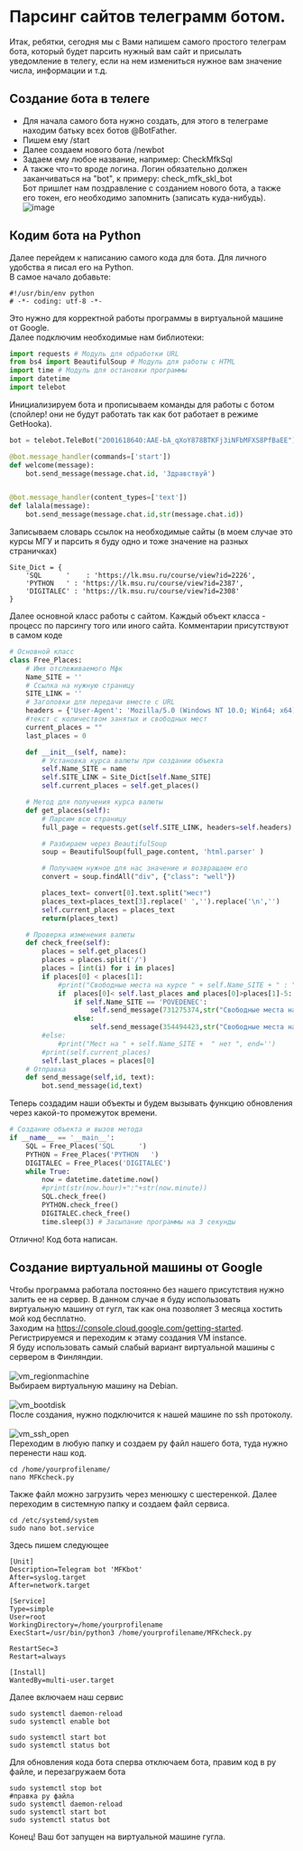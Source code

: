 # Парсинг сайтов телеграмм ботом.
Итак, ребятки, сегодня мы с Вами напишем самого простого телеграм бота, который будет парсить нужный вам сайт и присылать уведомление в телегу, если на нем измениться нужное вам значение числа, информации и т.д.
## Cоздание бота в телеге
- Для начала самого бота нужно создать, для этого в телеграме находим батьку всех ботов @BotFather.
- Пишем ему /start
- Далее создаем нового бота /newbot
- Задаем ему любое название, например: CheckMfkSql
- А также что=то вроде логина. Логин обязательно должен заканчиваться на "bot", к примеру: check_mfk_skl_bot <br />
Бот пришлет нам поздравление с созданием нового бота, а также его токен, его необходимо запомнить (записать куда-нибудь). <br />
![image](https://user-images.githubusercontent.com/66952748/137626951-c36cc3b6-f4d3-4248-b109-1a2419ce3a29.png)
## Кодим бота на Python
Далее перейдем к написанию самого кода для бота. Для личного удобства я писал его на Python. <br />
В самое начало добавьте:
```
#!/usr/bin/env python
# -*- coding: utf-8 -*-
```
Это нужно для корректной работы программы в виртуальной машине от Google. <br />
Далее подключим необходимые нам библиотеки:
```python
import requests # Модуль для обработки URL
from bs4 import BeautifulSoup # Модуль для работы с HTML
import time # Модуль для остановки программы
import datetime
import telebot
```
Инициализируем бота и прописываем команды для работы с ботом (спойлер! они не будут работать так как бот работает в режиме GetHooka).

```python
bot = telebot.TeleBot("2001618640:AAE-bA_qXoY878BTKFj3iNFbMFXS8PfBaEE")

@bot.message_handler(commands=['start'])
def welcome(message):
	bot.send_message(message.chat.id, 'Здравствуй')


@bot.message_handler(content_types=['text'])
def lalala(message):
	bot.send_message(message.chat.id,str(message.chat.id))
```
Записываем словарь ссылок на необходимые сайты (в моем случае это курсы МГУ и парсить я буду одно и тоже значение на разных страничках)
```
Site_Dict = {
    'SQL      '    : 'https://lk.msu.ru/course/view?id=2226',
    'PYTHON   ' : 'https://lk.msu.ru/course/view?id=2387',
	'DIGITALEC' : 'https://lk.msu.ru/course/view?id=2308'
}
```
Далее основной класс работы с сайтом. Каждый объект класса - процесс по парсингу того или иного сайта. Комментарии присутствуют в самом коде 
```python
# Основной класс
class Free_Places:
	# Имя отслеживаемого Мфк
	Name_SITE = ''
	# Ссылка на нужную страницу
	SITE_LINK = ''
	# Заголовки для передачи вместе с URL
	headers = {'User-Agent': 'Mozilla/5.0 (Windows NT 10.0; Win64; x64) AppleWebKit/537.36 (KHTML, like Gecko) Chrome/96.0.4660.2 Safari/537.36'}
	#текст с количеством занятых и свободных мест
	current_places = ""
	last_places = 0

	def __init__(self, name):
		# Установка курса валюты при создании объекта	
		self.Name_SITE = name
		self.SITE_LINK = Site_Dict[self.Name_SITE]
		self.current_places = self.get_places()

	# Метод для получения курса валюты
	def get_places(self):
		# Парсим всю страницу
		full_page = requests.get(self.SITE_LINK, headers=self.headers)

		# Разбираем через BeautifulSoup
		soup = BeautifulSoup(full_page.content, 'html.parser' )

		# Получаем нужное для нас значение и возвращаем его
		convert = soup.findAll("div", {"class": "well"})

		places_text= convert[0].text.split("мест")
		places_text=places_text[3].replace(' ','').replace('\n','')
		self.current_places = places_text
		return(places_text)

	# Проверка изменения валюты
	def check_free(self):
		places = self.get_places()
		places = places.split('/')
		places = [int(i) for i in places]
		if places[0] < places[1]:
			#print("Cвободные места на курсе " + self.Name_SITE + " : " + str(places[1] - places[0])+"	")
			if  places[0]< self.last_places and places[0]>places[1]-5:
				if self.Name_SITE == 'POVEDENEC':
					self.send_message(731275374,str("Cвободные места на курсе " + self.Name_SITE + " : " + str(places[1] - places[0])+"     "+ str(self.SITE_LINK)))
				else:
					self.send_message(354494423,str("Cвободные места на курсе " + self.Name_SITE + " : " + str(places[1] - places[0])+"	"+ str(self.SITE_LINK)))
		#else:
			#print("Мест на " + self.Name_SITE +  " нет	", end='')
		#print(self.current_places)
		self.last_places = places[0]
	# Отправка
	def send_message(self,id, text):
		bot.send_message(id,text)
```
Теперь создадим наши объекты и будем вызывать функцию обновления через какой-то промежуток времени.
```python
# Создание объекта и вызов метода
if __name__ == '__main__':
	SQL = Free_Places('SQL      ')
	PYTHON = Free_Places('PYTHON   ')
	DIGITALEC = Free_Places('DIGITALEC')
	while True:
		now = datetime.datetime.now()
		#print(str(now.hour)+":"+str(now.minute))
		SQL.check_free()
		PYTHON.check_free()
		DIGITALEC.check_free()
		time.sleep(3) # Засыпание программы на 3 секунды
```
Отлично! Код бота написан.
## Создание виртуальной машины от Google
Чтобы программа работала постоянно без нашего присутствия нужно залить ее на сервер. В данном случае я буду использовать виртуальную машину от гугл, так как она позволяет 3 месяца хостить мой код бесплатно. <br />
Заходим на https://console.cloud.google.com/getting-started. <br />
Регистрируемся и переходим к этаму создания VM instance.  <br />
Я буду использовать самый слабый вариант виртуальной машины с сервером в Финляндии.<br /><br />
![vm_regionmachine](https://user-images.githubusercontent.com/66952748/137626974-36819da9-b4a9-4215-aa97-7d966ad98977.png)<br />
Выбираем виртуальную машину на Debian.<br /><br />
![vm_bootdisk](https://user-images.githubusercontent.com/66952748/137626964-45ef1db5-0f08-4ef4-8ca7-bd479f7b828d.png)<br />
После создания, нужно подключится к нашей машине по ssh протоколу.<br /><br />
![vm_ssh_open](https://user-images.githubusercontent.com/66952748/137626981-cba74fd4-6678-4ee6-b815-43fa568deb04.png)<br />
Переходим в любую папку и создаем py файл нашего бота, туда нужно перенести наш код.
```
cd /home/yourprofilename/
nano MFKcheck.py
```
Также файл можно загрузить через менюшку с шестеренкой. 
Далее переходим в системную папку и создаем файл сервиса.
```
cd /etc/systemd/system
sudo nano bot.service
```
Здесь пишем следующее
```
[Unit]
Description=Telegram bot 'MFKbot'
After=syslog.target
After=network.target

[Service]
Type=simple
User=root
WorkingDirectory=/home/yourprofilename
ExecStart=/usr/bin/python3 /home/yourprofilename/MFKcheck.py

RestartSec=3
Restart=always

[Install]
WantedBy=multi-user.target

```
Далее включаем наш сервис
```
sudo systemctl daemon-reload
sudo systemctl enable bot

sudo systemctl start bot
sudo systemctl status bot
```
Для обновления кода бота сперва отключаем бота, правим код в py файле, и перезагружаем бота
```
sudo systemctl stop bot
#правка py файла
sudo systemctl daemon-reload
sudo systemctl start bot
sudo systemctl status bot
```
Конец! Ваш бот запущен на виртуальной машине гугла. 
